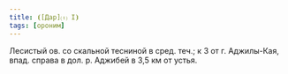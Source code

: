 ```yaml
---
title: ⦗[Дар]⒯ I⦘
tags: [ороним]
---
```


Лесистый ов. со скальной тесниной в сред. теч.; к З от г. Аджилы-Кая, впад.
справа в дол. р. Аджибей в 3,5 км от устья.
